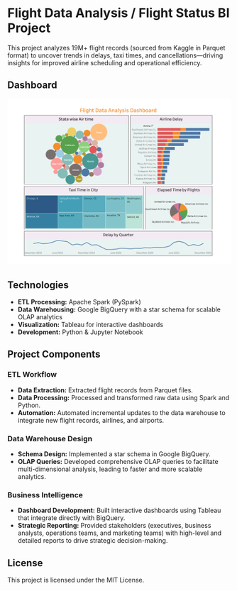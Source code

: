 # Flight Data Analysis / Flight Status BI Project

This project analyzes 19M+ flight records (sourced from Kaggle in Parquet format) to uncover trends in delays, taxi times, and cancellations—driving insights for improved airline scheduling and operational efficiency.

## Dashboard
![dashboard](dashboard.png)

## Technologies
- **ETL Processing:** Apache Spark (PySpark)
- **Data Warehousing:** Google BigQuery with a star schema for scalable OLAP analytics
- **Visualization:** Tableau for interactive dashboards
- **Development:** Python & Jupyter Notebook

## Project Components

### ETL Workflow
- **Data Extraction:** Extracted flight records from Parquet files.
- **Data Processing:** Processed and transformed raw data using Spark and Python.
- **Automation:** Automated incremental updates to the data warehouse to integrate new flight records, airlines, and airports.

### Data Warehouse Design
- **Schema Design:** Implemented a star schema in Google BigQuery.
- **OLAP Queries:** Developed comprehensive OLAP queries to facilitate multi-dimensional analysis, leading to faster and more scalable analytics.

### Business Intelligence
- **Dashboard Development:** Built interactive dashboards using Tableau that integrate directly with BigQuery.
- **Strategic Reporting:** Provided stakeholders (executives, business analysts, operations teams, and marketing teams) with high-level and detailed reports to drive strategic decision-making.

## License
This project is licensed under the MIT License.
